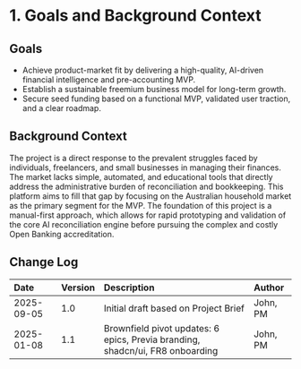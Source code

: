 # 1. Goals and Background Context

## Goals
* Achieve product-market fit by delivering a high-quality, AI-driven financial intelligence and pre-accounting MVP.
* Establish a sustainable freemium business model for long-term growth.
* Secure seed funding based on a functional MVP, validated user traction, and a clear roadmap.

## Background Context
The project is a direct response to the prevalent struggles faced by individuals, freelancers, and small businesses in managing their finances. The market lacks simple, automated, and educational tools that directly address the administrative burden of reconciliation and bookkeeping. This platform aims to fill that gap by focusing on the Australian household market as the primary segment for the MVP. The foundation of this project is a manual-first approach, which allows for rapid prototyping and validation of the core AI reconciliation engine before pursuing the complex and costly Open Banking accreditation.

## Change Log
| Date | Version | Description | Author |
| :--- | :--- | :--- | :--- |
| 2025-09-05 | 1.0 | Initial draft based on Project Brief | John, PM |
| 2025-01-08 | 1.1 | Brownfield pivot updates: 6 epics, Previa branding, shadcn/ui, FR8 onboarding | John, PM |

